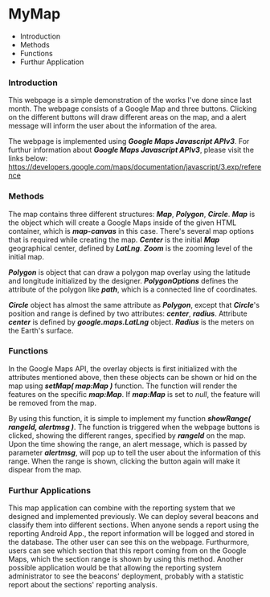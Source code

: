 # MyMap
* Introduction
* Methods
* Functions
* Furthur Application


### Introduction
This webpage is a simple demonstration of the works I've done since last month. The webpage consists of a Google Map and three buttons.
Clicking on the different buttons will draw different areas on the map, and a alert message will inform the user about the information of the area.


The webpage is implemented using **_Google Maps Javascript APIv3_**.
For furthur information about **_Google Maps Javascript APIv3_**, please visit the links below:
  https://developers.google.com/maps/documentation/javascript/3.exp/reference


### Methods
The map contains three different structures: **_Map_**, **_Polygon_**, **_Circle_**. **_Map_** is the object which will create a Google Maps inside of the given HTML container, which is **_map-canvas_** in this case. There's several map options that is required while creating the map. **_Center_** is the initial **_Map_** geographical center, defined by **_LatLng_**. **_Zoom_** is the zooming level of the initial map.


**_Polygon_** is object that can draw a polygon map overlay using the latitude and longitude initialized by the designer. **_PolygonOptions_** defines the attribute of the polygon like **_path_**, which is a connected line of coordinates.


**_Circle_** object has almost the same attribute as **_Polygon_**, except that **_Circle_**'s position and range is defined by two attributes: **_center_**, **_radius_**. Attribute **_center_** is defined by **_google.maps.LatLng_** object. **_Radius_** is the meters on the Earth's surface.


### Functions
In the Google Maps API, the overlay objects is first initialized with the attributes mentioned above, then these objects can be shown or hid on the map using **_setMap( map:Map )_** function. The function will render the features on the specific **_map:Map_**. If **_map:Map_** is set to _null_, the feature will be removed from the map.


By using this function, it is simple to implement my function **_showRange( rangeId, alertmsg )_**. The function is triggered when the webpage buttons is clicked, showing the different ranges, specified by **_rangeId_** on the map. Upon the time showing the range, an alert message, which is passed by parameter **_alertmsg_**, will pop up to tell the user about the information of this range. When the range is shown, clicking the button again will make it dispear from the map.


### Furthur Applications
This map application can combine with the reporting system that we designed and implemented previously. We can deploy several beacons and classify them into different sections. When anyone sends a report using the reporting Android App., the report information will be logged and stored in the database. The other user can see this on the webpage. Furthurmore, users can see which section that this report coming from on the Google Maps, which the section range is shown by using this method. Another possible application would be that allowing the reporting system administrator to see the beacons' deployment, probably with a statistic report about the sections' reporting analysis.


